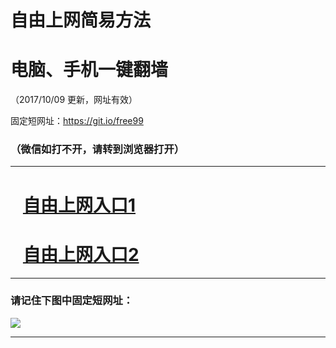﻿# 自由上网简易方法

# 电脑、手机一键翻墙

（2017/10/09 更新，网址有效）

固定短网址：https://git.io/free99

### （微信如打不开，请转到浏览器打开）


***





# &nbsp;&nbsp; <a href="http://ft424831385.fwq-tz-1001.info/fwqtz01.html?t=100900121575 " target="_blank">自由上网入口1</a>
# &nbsp;&nbsp; <a href="http://ft1245112694.fwq-tz-1002.info/fwqtz02.html?t=100900110118 " target="_blank">自由上网入口2</a>
***

### 请记住下图中固定短网址：

<img src="https://s3-us-west-2.amazonaws.com/fwq-1001/yjfq-20170905okok.png" /> 


***

